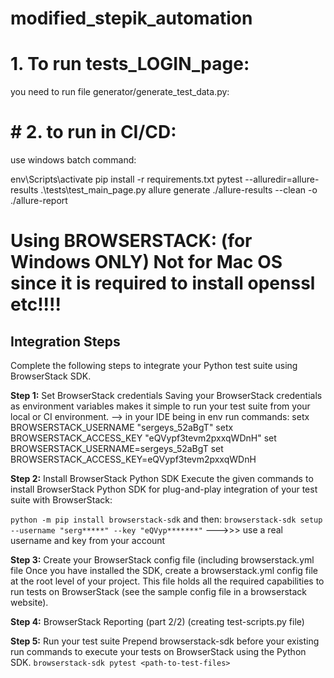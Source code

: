 # modified_stepik_automation

# 1. To run tests_LOGIN_page:

you need to run file generator/generate_test_data.py:


# ******# 2. **to run in CI/CD:********

use windows batch command:

env\Scripts\activate
pip install -r requirements.txt 
pytest --alluredir=allure-results .\tests\test_main_page.py 
allure generate ./allure-results --clean -o ./allure-report



# **Using BROWSERSTACK: (for Windows ONLY) Not for Mac OS since it is required to install openssl etc!!!!**
 
## Integration Steps

Complete the following steps to integrate your Python test suite using BrowserStack SDK.

**Step 1:**
Set BrowserStack credentials
Saving your BrowserStack credentials as environment variables makes it simple to run your test suite 
from your local or CI environment.
   --> in your IDE being in env run commands: 
setx BROWSERSTACK_USERNAME "sergeys_52aBgT" 
setx BROWSERSTACK_ACCESS_KEY "eQVypf3tevm2pxxqWDnH" 
set BROWSERSTACK_USERNAME=sergeys_52aBgT
set BROWSERSTACK_ACCESS_KEY=eQVypf3tevm2pxxqWDnH

**Step 2:**
Install BrowserStack Python SDK
Execute the given commands to install BrowserStack Python SDK 
for plug-and-play integration of your test suite with BrowserStack:

`python -m pip install browserstack-sdk`
and then:
`browserstack-sdk setup --username "serg*****" --key "eQVyp*******"`   --->>> use a real username and key from your account

**Step 3:**
Create your BrowserStack config file (including browserstack.yml file
Once you have installed the SDK, create a browserstack.yml config file at the root level of your project. 
This file holds all the required capabilities to run tests on BrowserStack (see the sample config file in a browserstack website).

**Step 4:**
BrowserStack Reporting (part 2/2)
(creating test-scripts.py file)

**Step 5:**
Run your test suite
Prepend browserstack-sdk before your existing run commands 
to execute your tests on BrowserStack using the Python SDK.
      `browserstack-sdk pytest <path-to-test-files>`


